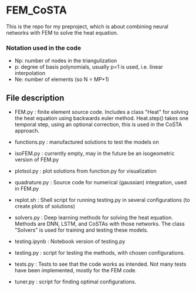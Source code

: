 # FEM_CoSTA

This is the repo for my preproject, which is about combining neural networks with FEM to solve the heat equation.


### Notation used in the code
- Np: number of nodes in the triangulization
- p: degree of basis polynomials, usually p=1 is used, i.e. linear interpolation
- Ne: number of elements (so N = MP+1)


## File description

 - FEM.py : finite element source code. Includes a class "Heat" for solving the heat equation using backwards euler method. Heat.step() takes one temporal step, using an optional correction, this is used in the CoSTA approach.

 - functions.py : manufactured solutions to test the models on

 - isoFEM.py : currently empty, may in the future be an isogeometric version of FEM.py

 - plotsol.py : plot solutions from function.py for visualization

 - quadrature.py : Source code for numerical (gaussian) integration, used in FEM.py

 - replot.sh : Shell script for running testing.py in several configurations (to create plots of solutions)

 - solvers.py : Deep learning methods for solving the heat equation. Methods are DNN, LSTM, and CoSTAs with those networks. The class "Solvers" is used for training and testing these models.

 - testing.ipynb : Notebook version of testing.py

 - testing.py : script for testing the methods, with chosen configurations.

 - tests.py : Tests to see that the code works as intended. Not many tests have been implemented, mostly for the FEM code.

 - tuner.py : script for finding optimal configurations.
